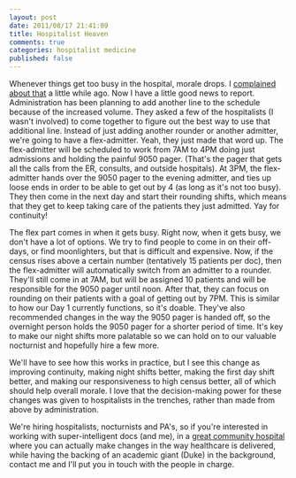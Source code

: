 ```yaml
---
layout: post
date: 2011/08/17 21:41:09
title: Hospitalist Heaven
comments: true
categories: hospitalist medicine
published: false
---
```


Whenever things get too busy in the hospital, morale drops. I
[complained about that](/blog/2011/08/06/when-i-get-too-busy) a little
while ago. Now I have a little good news to report. Administration has
been planning to add another line to the schedule because of the
increased volume. They asked a few of the hospitalists (I wasn't
involved) to come together to figure out the best way to use that
additional line. Instead of just adding another rounder or another
admitter, we're going to have a flex-admitter. Yeah, they just made
that word up. The flex-admitter will be scheduled to work from 7AM to
4PM doing just admissions and holding the painful 9050 pager. (That's
the pager that gets all the calls from the ER, consults, and outside
hospitals). At 3PM, the flex-admitter hands over the 9050 pager to the
evening admitter, and ties up loose ends in order to be able to get
out by 4 (as long as it's not too busy). They then come in the next
day and start their rounding shifts, which means that they get to keep
taking care of the patients they just admitted. Yay for continuity!

The flex part comes in when it gets busy. Right now, when it gets
busy, we don't have a lot of options. We try to find people to come in
on their off-days, or find moonlighters, but that is difficult and
expensive. Now, if the census rises above a certain number
(tentatively 15 patients per doc), then the flex-admitter will
automatically switch from an admitter to a rounder. They'll still come
in at 7AM, but will be assigned 10 patients and will be responsible
for the 9050 pager until noon. After that, they can focus on rounding
on their patients with a goal of getting out by 7PM. This is similar
to how our Day 1 currently functions, so it's doable. They've also
recommended changes in the way the 9050 pager is handed off, so the
overnight person holds the 9050 pager for a shorter period of
time. It's key to make our night shifts more palatable so we can hold
on to our valuable nocturnist and hopefully hire a few more.

We'll have to see how this works in practice, but I see this change as
improving continuity, making night shifts better, making the first day
shift better, and making our responsiveness to high census better, all
of which should help overall morale. I love that the decision-making
power for these changes was given to hospitalists in the trenches,
rather than made from above by administration.

We're hiring hospitalists, nocturnists and PA's, so if you're
interested in working with super-intelligent docs (and me), in a
[great community hospital](http://www.durhamregional.org) where you
can actually make changes in the way healthcare is delivered, while
having the backing of an academic giant (Duke) in the background,
contact me and I'll put you in touch with the people in charge.
